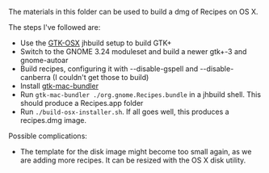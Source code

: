 The materials in this folder can be used to build a dmg of Recipes on OS X.

The steps I've followed are:

* Use the [GTK-OSX](https://wiki.gnome.org/Projects/GTK+/OSX/Building) jhbuild setup to build GTK+
* Switch to the GNOME 3.24 moduleset and build a newer gtk+-3 and gnome-autoar
* Build recipes, configuring it with --disable-gspell and --disable-canberra (I couldn't get those to build)
* Install [gtk-mac-bundler](https://wiki.gnome.org/Projects/GTK+/OSX/Bundling)
* Run ```gtk-mac-bundler ./org.gnome.Recipes.bundle``` in a jhbuild shell. This should produce a Recipes.app folder
* Run ```./build-osx-installer.sh```. If all goes well, this produces a recipes.dmg image.

Possible complications:

* The template for the disk image might become too small again, as we are adding more recipes. It can be resized with the OS X disk utility.
